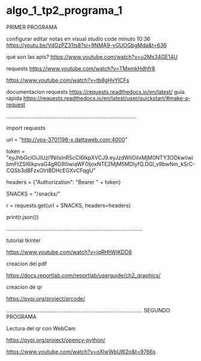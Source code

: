 # algo_1_tp2_programa_1
PRIMER PROGRAMA

configurar editar notas en visual studio code minuto 10:36
https://youtu.be/VdGzPZ31ts8?si=9NMA9-yGUOGbgMda&t=636

qué son las apis?
https://www.youtube.com/watch?v=u2Ms34GE14U

requests
https://www.youtube.com/watch?v=TMxmkHdhfr8

https://www.youtube.com/watch?v=tb8gHvYlCFs



documentacion requests
https://requests.readthedocs.io/en/latest/
guía rápida
https://requests.readthedocs.io/en/latest/user/quickstart/#make-a-request

......................................................................................

import requests

url = "http://vps-3701198-x.dattaweb.com:4000"

token =  "eyJhbGciOiJIUzI1NiIsInR5cCI6IkpXVCJ9.eyJzdWIiOiIxMjM0NTY3ODkwIiwibmFtZSI6IkpvaG4gRG9lIiwiaWF0IjoxNTE2MjM5MDIyfQ.DGI_v9bwNm_kSrC-CQSb3dBFzxOlrtBDHcEGXvCFqgU"

headers = {"Authorization": "Bearer " + token}

SNACKS = "/snacks/"

r = requests.get(url + SNACKS, headers=headers)

print(r.json())

..........................................................................................

tutorial tkinter

https://www.youtube.com/watch?v=jqRHhWjKDD8

creacion del pdf

https://docs.reportlab.com/reportlab/userguide/ch2_graphics/

creacion de qr

https://pypi.org/project/qrcode/

..........................................................................................
SEGUNDO PROGRAMA

Lectura del qr con WebCam

https://pypi.org/project/opencv-python/

https://www.youtube.com/watch?v=oXlwWbU8l2o&t=9766s


